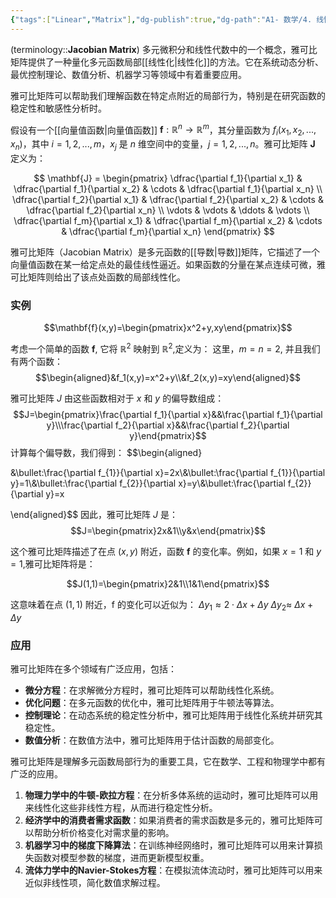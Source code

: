 ```yaml
---
{"tags":["Linear","Matrix"],"dg-publish":true,"dg-path":"A1- 数学/4. 线性代数/雅可比矩阵.md","permalink":"/A1- 数学/4. 线性代数/雅可比矩阵/","dgPassFrontmatter":true,"noteIcon":"","created":"2024-10-08T17:02:56.000+08:00","updated":"2025-07-17T16:15:08.000+08:00"}
---
```



(terminology::**Jacobian Matrix**)
多元微积分和线性代数中的一个概念，雅可比矩阵提供了一种量化多元函数局部[[线性化\|线性化]]的方法。它在系统动态分析、最优控制理论、数值分析、机器学习等领域中有着重要应用。

雅可比矩阵可以帮助我们理解函数在特定点附近的局部行为，特别是在研究函数的稳定性和敏感性分析时。

假设有一个[[向量值函数\|向量值函数]] $\mathbf{f} : \mathbb{R}^n \rightarrow \mathbb{R}^m$，其分量函数为 $f_i (x_1, x_2, ..., x_n)$，其中 $i = 1, 2, ..., m$，$x_j$ 是 $n$ 维空间中的变量，$j = 1, 2, ..., n$。雅可比矩阵 $\mathbf{J}$ 定义为：

$$ \mathbf{J} = \begin{pmatrix} \dfrac{\partial f_1}{\partial x_1} & \dfrac{\partial f_1}{\partial x_2} & \cdots & \dfrac{\partial f_1}{\partial x_n} \\ \dfrac{\partial f_2}{\partial x_1} & \dfrac{\partial f_2}{\partial x_2} & \cdots & \dfrac{\partial f_2}{\partial x_n} \\ \vdots & \vdots & \ddots & \vdots \\ \dfrac{\partial f_m}{\partial x_1} & \dfrac{\partial f_m}{\partial x_2} & \cdots & \dfrac{\partial f_m}{\partial x_n} \end{pmatrix} $$


雅可比矩阵（Jacobian Matrix）是多元函数的[[导数\|导数]]矩阵，它描述了一个向量值函数在某一给定点处的最佳线性逼近。如果函数的分量在某点连续可微，雅可比矩阵则给出了该点处函数的局部线性化。


### 实例
$$\mathbf{f}(x,y)=\begin{pmatrix}x^2+y,xy\end{pmatrix}$$

考虑一个简单的函数 $\mathbf{f}$, 它将 $\mathbb{R}^2$ 映射到 $\mathbb{R}^2$,定义为：
这里，$m=n=2$, 并且我们有两个函数：
$$\begin{aligned}&f_1(x,y)=x^2+y\\&f_2(x,y)=xy\end{aligned}$$


雅可比矩阵 $J$ 由这些函数相对于 $x$ 和 $y$ 的偏导数组成：
$$J=\begin{pmatrix}\frac{\partial f_1}{\partial x}&&\frac{\partial f_1}{\partial y}\\\frac{\partial f_2}{\partial x}&&\frac{\partial f_2}{\partial y}\end{pmatrix}$$
计算每个偏导数，我们得到：
$$\begin{aligned}

&\bullet\:\frac{\partial f_{1}}{\partial x}=2x\\&\bullet\:\frac{\partial f_{1}}{\partial y}=1\\&\bullet\:\frac{\partial f_{2}}{\partial x}=y\\&\bullet\:\frac{\partial f_{2}}{\partial y}=x

\end{aligned}$$
因此，雅可比矩阵 $J$ 是：
$$J=\begin{pmatrix}2x&1\\y&x\end{pmatrix}$$

这个雅可比矩阵描述了在点 $(x,y)$ 附近，函数 $\mathbf{f}$ 的变化率。例如，如果 $x=1$ 和 $y=1$,雅可比矩阵将是：

$$J(1,1)=\begin{pmatrix}2&1\\1&1\end{pmatrix}$$

这意味着在点 $(1,1)$ 附近，f 的变化可以近似为：
$\Delta y_{1}\approx 2\cdot \Delta x+ \Delta y$ 
$\Delta y_{2}\approx$ $\Delta x+\Delta y$ 

### 应用
雅可比矩阵在多个领域有广泛应用，包括：
- **微分方程**：在求解微分方程时，雅可比矩阵可以帮助线性化系统。
- **优化问题**：在多元函数的优化中，雅可比矩阵用于牛顿法等算法。
- **控制理论**：在动态系统的稳定性分析中，雅可比矩阵用于线性化系统并研究其稳定性。
- **数值分析**：在数值方法中，雅可比矩阵用于估计函数的局部变化。

雅可比矩阵是理解多元函数局部行为的重要工具，它在数学、工程和物理学中都有广泛的应用。
1. **物理力学中的牛顿-欧拉方程**：在分析多体系统的运动时，雅可比矩阵可以用来线性化这些非线性方程，从而进行稳定性分析。
2. **经济学中的消费者需求函数**：如果消费者的需求函数是多元的，雅可比矩阵可以帮助分析价格变化对需求量的影响。
3. **机器学习中的梯度下降算法**：在训练神经网络时，雅可比矩阵可以用来计算损失函数对模型参数的梯度，进而更新模型权重。
4. **流体力学中的Navier-Stokes方程**：在模拟流体流动时，雅可比矩阵可以用来近似非线性项，简化数值求解过程。


